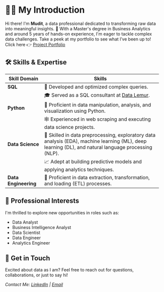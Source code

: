 # 🙆‍♂️ My Introduction

Hi there! I'm **Mudit**, a data professional dedicated to transforming raw data into meaningful insights. 🌟 With a Master's degree in Business Analytics and around 5 years of hands-on experience, I'm eager to tackle complex data challenges. Take a peek at my portfolio to see what I’ve been up to!
Click here 👉 [Project Portfolio](https://github.com/mudit-mishra8/My-Portfolio/blob/main/README.md) 

## 🛠 **Skills & Expertise**

| Skill Domain      | Skills                                                                           |
|-------------------|----------------------------------------------------------------------------------|
| **SQL**           |  🚀 Developed and optimized complex queries.                                                 |
|                   | 🎓 Served as a SQL consultant at [Data Lemur](https://datalemur.com/).             |
| **Python**        | 🐍 Proficient in data manipulation, analysis, and visualization using Python.     |
|                   | 🕸️ Experienced in web scraping and executing data science projects.                |
| **Data Science**  | 🔬 Skilled in data preprocessing, exploratory data analysis (EDA), machine learning (ML), deep learning (DL), and natural language processing (NLP).   |
|                   | 📈 Adept at building predictive models and applying analytics techniques.           |
| **Data Engineering** | 🌉 Proficient in data extraction, transformation, and loading (ETL) processes.   |


## **🔭 Professional Interests**

I'm thrilled to explore new opportunities in roles such as:
- Data Analyst
- Business Intelligence Analyst
- Data Scientist
- Data Engineer
- Analytics Engineer

## **💌 Get in Touch**

Excited about data as I am? Feel free to reach out for questions, collaborations, or just to say hi! 

*Contact Me: [LinkedIn](www.linkedin.com/in/mudit-mishra-01870721a) | [Email](mailto:mishramudit031@gmail.com)*
